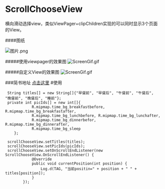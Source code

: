 # ScrollChooseView
横向滑动选择view，类似ViewPager+clipChildren实现的可以同时显示3个页面的View。

####图纸

![图片.png](http://upload-images.jianshu.io/upload_images/1168278-53a7e6ea6843d815.png?imageMogr2/auto-orient/strip%7CimageView2/2/w/1240)


#####使用viewpager的效果图
![ScreenGif.gif](http://upload-images.jianshu.io/upload_images/1168278-6251c3888cfee878.gif?imageMogr2/auto-orient/strip)

#####自定义View的效果图
![ScreenGif.gif](http://upload-images.jianshu.io/upload_images/1168278-6353eda9daf7a9ea.gif?imageMogr2/auto-orient/strip)

###简书地址
[点击这里](http://www.jianshu.com/p/49b14d2574b1)
#使用
````
 String titles[] = new String[]{"早餐前", "早餐后", "午餐前", "午餐后", "晚餐前", "晚餐后", "睡前"};
 private int picIds[] = new int[]{
            R.mipmap.time_bg_breakfastbefore, R.mipmap.time_bg_breakfastafter,
            R.mipmap.time_bg_lunchbefore, R.mipmap.time_bg_lunchafter,
            R.mipmap.time_bg_dinnerbefor, R.mipmap.time_bg_dinnerafter,
            R.mipmap.time_bg_sleep
    };

 scrollChooseView.setTitles(titles);
 scrollChooseView.setPicIds(picIds);
 scrollChooseView.setOnScrollEndListener(new ScrollChooseView.OnScrollEndListener() {
            @Override
            public void currentPosition(int position) {
                Log.d(TAG, "当前positin=" + position + " " + titles[position]);
            }
        });
````
